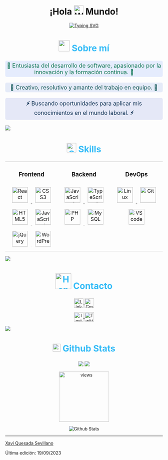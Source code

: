 <h1 align="center">¡Hola <img src="https://raw.githubusercontent.com/MartinHeinz/MartinHeinz/master/wave.gif" width="30px" alt="Wave Hand" /> Mundo!</h1>

<p align="center">
  <a href="https://git.io/typing-svg">
    <img src="https://readme-typing-svg.herokuapp.com?font=Fira+Code&weight=900&size=30&duration=3000&pause=700&center=true&vCenter=true&width=500&lines=Xavi+Quesada+Sevillano;Desarrollador+FullStack" alt="Typing SVG" />
  </a>
</p>

<!-- Sobre mí -->
<h2 align="center" style="color: #36BCF7FF; font-size: 28px; transition: color 0.3s;"> <img src="https://media.giphy.com/media/hS3IR40sIwRl6zUyrQ/giphy.gif" width="35"> Sobre mí</h2>
<p align="center" style="font-size: 18px; background-color: rgba(23, 87, 247, 0.1); border-radius: 5px; padding: 5px; color: #175;">
  <strong>🔭</strong> Entusiasta del desarrollo de software, apasionado por la innovación y la formación continua. <strong>🔭</strong>
</p>

<p align="center" style="font-size: 18px; background-color: rgba(21, 85, 207, 0.1); border-radius: 5px; padding: 5px; color: #155;">
  <strong>💬</strong> Creativo, resolutivo y amante del trabajo en equipo. <strong>💬</strong>
</p>

<p align="center" style="font-size: 18px; background-color: rgba(19, 53, 193, 0.1); border-radius: 5px; padding: 5px; color: #135;">
  <strong>⚡</strong> Buscando oportunidades para aplicar mis conocimientos en el mundo laboral. <strong>⚡</strong>
</p>

<img src="https://user-images.githubusercontent.com/73097560/115834477-dbab4500-a447-11eb-908a-139a6edaec5c.gif">

<!-- Skills -->
<h2 align="center" style="color: #36BCF7FF; font-size: 28px;"> <img src="https://media2.giphy.com/media/QssGEmpkyEOhBCb7e1/giphy.gif?cid=ecf05e47a0n3gi1bfqntqmob8g9aid1oyj2wr3ds3mg700bl&rid=giphy.gif" width="30" alt="Skills"> Skills </h2>
<table align="center">
  <tr>
    <td valign="top" width="33%">
      <!-- Frontend -->
      <h3 align="center">Frontend</h3>
      <div align="center">
        <a href="https://reactjs.org/" target="_blank">
          <img style="margin: 10px" src="https://profilinator.rishav.dev/skills-assets/react-original-wordmark.svg" alt="React" height="50" />
        </a>
        <a href="https://www.w3schools.com/css/" target="_blank">
          <img style="margin: 10px" src="https://profilinator.rishav.dev/skills-assets/css3-original-wordmark.svg" alt="CSS3" height="50" />
        </a>
        <a href="https://en.wikipedia.org/wiki/HTML5" target="_blank">
          <img style="margin: 10px" src="https://profilinator.rishav.dev/skills-assets/html5-original-wordmark.svg" alt="HTML5" height="50" />
        </a>
        <a href="https://www.javascript.com/" target="_blank">
          <img style="margin: 10px" src="https://profilinator.rishav.dev/skills-assets/javascript-original.svg" alt="JavaScript" height="50" />
        </a>
        <a href="https://jquery.com/" target="_blank">
          <img style="margin: 10px" src="https://profilinator.rishav.dev/skills-assets/jquery.png" alt="jQuery" height="50" />
        </a>
        <a href="https://wordpress.com/" target="_blank">
          <img style="margin: 10px" src="https://profilinator.rishav.dev/skills-assets/wordpress.png" alt="WordPress" height="50" />
        </a>
      </div>
    </td>
    <td valign="top" width="33%">
      <!-- Backend -->
      <h3 align="center">Backend</h3>
      <div align="center">
        <a href="https://www.javascript.com/" target="_blank">
          <img style="margin: 10px" src="https://profilinator.rishav.dev/skills-assets/javascript-original.svg" alt="JavaScript" height="50" />
        </a>
        <a href="https://www.typescriptlang.org/" target="_blank">
          <img style="margin: 10px" src="https://profilinator.rishav.dev/skills-assets/typescript-original.svg" alt="TypeScript" height="50" />
        </a>
        <a href="https://www.php.net/" target="_blank">
          <img style="margin: 10px" src="https://profilinator.rishav.dev/skills-assets/php-original.svg" alt="PHP" height="50" />
        </a>
        <a href="https://heroku.com" target="_blank">
          <img style="margin: 10px" src="https://www.logo.wine/a/logo/MySQL/MySQL-Logo.wine.svg" height="50" alt="MySQL" />
  </a>
      </div>
    </td>
    <td valign="top" width="33%">
      <!-- DevOps -->
      <h3 align="center">DevOps</h3>
      <div align="center">
        <a href="https://www.linux.org/" target="_blank">
          <img style="margin: 10px" src="https://profilinator.rishav.dev/skills-assets/linux-original.svg" alt="Linux" height="50" />
        </a>
        <a href="https://github.com/" target="_blank">
          <img style="margin: 10px" src="https://profilinator.rishav.dev/skills-assets/git-scm-icon.svg" alt="Git" height="50" />
        </a>
        <a href="#vscode" target="_blank">
          <img style="margin: 10px" src="https://upload.wikimedia.org/wikipedia/commons/9/9a/Visual_Studio_Code_1.35_icon.svg" alt="VScode" height="50"  />
  </a>
      </div>
    </td>
  </tr>
</table>

<img src="https://user-images.githubusercontent.com/73097560/115834477-dbab4500-a447-11eb-908a-139a6edaec5c.gif">

<!-- Contacto -->
<h2 align="center" style="color: #36BCF7FF; font-size: 28px;"> <img src="https://raw.githubusercontent.com/ShahriarShafin/ShahriarShafin/main/Assets/handshake.gif" width="50" alt="Handshake"> Contacto </h2>
<p align="center">
  <a href="https://www.linkedin.com/in/xavi-quesada-sevillano/" target="_blank">
    <img align="center" src="https://img.shields.io/badge/linkedin-%231DA1F2.svg?style=for-the-badge&logo=linkedin&logoColor=white" alt="LinkedIn" height="30"/>
  </a>
  <a href="mailto:xavierquesada91@gmail.com" target="_blank">
    <img align="center" src="https://img.shields.io/badge/gmail-EA4335.svg?style=for-the-badge&logo=gmail&logoColor=white" alt="Gmail" height="30"/>
  </a>
</p>
<p align="center">
  <a href="https://www.instagram.com/xavi_quesada/" target="_blank">
    <img align="center" src="https://img.shields.io/badge/instagram-%23E4405F.svg?style=for-the-badge&logo=Instagram&logoColor=white" alt="Instagram" height="30"/>
  </a>
  <a href="https://twitter.com/Xaviku2" target="_blank">
    <img align="center" src="https://img.shields.io/badge/twitter-1DA1F2.svg?style=for-the-badge&logo=twitter&logoColor=white" alt="Twitter" height="30"/>
  </a>
</p>

<img src="https://user-images.githubusercontent.com/73097560/115834477-dbab4500-a447-11eb-908a-139a6edaec5c.gif">

<!-- Github Stats -->
<h2 align="center" style="color: #36BCF7FF; font-size: 28px;"> <img src="https://media.giphy.com/media/iY8CRBdQXODJSCERIr/giphy.gif" width="25"> Github Stats </h2>

<p align="center">
<img src="http://github-profile-summary-cards.vercel.app/api/cards/repos-per-language?username=xaviku91&theme=solarized_dark">
<img src="http://github-profile-summary-cards.vercel.app/api/cards/stats?username=xaviku91&theme=solarized_dark">	
</p>

<!-- visitor counter -->
<p align='center'> <img src="https://komarev.com/ghpvc/?username=xaviku91&label=Visualizaciones%20&color=blue&style=plastic" width="160px" alt="views" /> </p>

<p align="center">
  <img src="https://raw.githubusercontent.com/bornmay/bornmay/Update/svg/Bottom.svg" alt="Github Stats" />
</p>

-----

[Xavi Quesada Sevillano](https://github.com/xaviku91)

Última edición: 19/09/2023
